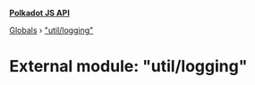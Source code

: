 **[Polkadot JS API](../README.md)**

[Globals](../globals.md) › ["util/logging"](_util_logging_.md)

# External module: "util/logging"